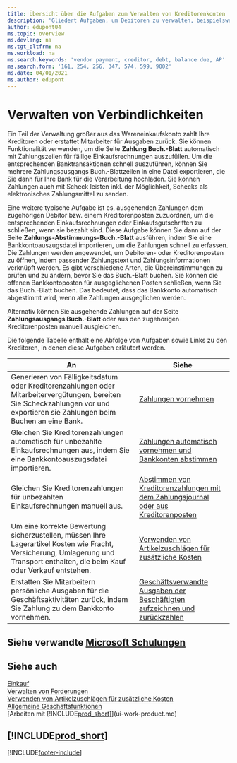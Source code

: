 ```yaml
---
title: Übersicht über die Aufgaben zum Verwalten von Kreditorenkonten
description: 'Gliedert Aufgaben, um Debitoren zu verwalten, beispielsweise zahlende Gläubiger oder ausgehende Zahlungen an Buch-Posten, um Rechnungen oder Gutschriften zu schließen.'
author: edupont04
ms.topic: overview
ms.devlang: na
ms.tgt_pltfrm: na
ms.workload: na
ms.search.keywords: 'vendor payment, creditor, debt, balance due, AP'
ms.search.form: '161, 254, 256, 347, 574, 599, 9002'
ms.date: 04/01/2021
ms.author: edupont
---
```

# <a name="managing-payables" />Verwalten von Verbindlichkeiten

Ein Teil der Verwaltung großer aus das Wareneinkaufskonto zahlt Ihre Kreditoren oder erstattet Mitarbeiter für Ausgaben zurück. Sie können Funktionalität verwenden, um die Seite **Zahlung Buch.-Blatt** automatisch mit Zahlungszeilen für fällige Einkaufsrechnungen auszufüllen. Um die entsprechenden Banktransaktionen schnell auszuführen, können Sie mehrere Zahlungsausgangs Buch.-Blattzeilen in eine Datei exportieren, die Sie dann für Ihre Bank für die Verarbeitung hochladen. Sie können Zahlungen auch mit Scheck leisten inkl. der Möglichkeit, Schecks als elektronisches Zahlungsmittel zu senden.

Eine weitere typische Aufgabe ist es, ausgehenden Zahlungen dem zugehörigen Debitor bzw. einem Kreditorenposten zuzuordnen, um die entsprechenden Einkaufsrechnungen oder Einkaufsgutschriften zu schließen, wenn sie bezahlt sind. Diese Aufgabe können Sie dann auf der Seite **Zahlungs-Abstimmungs-Buch.-Blatt** ausführen, indem Sie eine Bankkontoauszugsdatei importieren, um die Zahlungen schnell zu erfassen. Die Zahlungen werden angewendet, um Debitoren- oder Kreditorenposten zu öffnen, indem passender Zahlungstext und Zahlungsinformationen verknüpft werden. Es gibt verschiedene Arten, die Übereinstimmungen zu prüfen und zu ändern, bevor Sie das Buch.-Blatt buchen. Sie können die offenen Bankkontoposten für ausgeglichenen Posten schließen, wenn Sie das Buch.-Blatt buchen. Das bedeutet, dass das Bankkonto automatisch abgestimmt wird, wenn alle Zahlungen ausgeglichen werden.

Alternativ können Sie ausgehende Zahlungen auf der Seite **Zahlungsausgangs Buch.-Blatt** oder aus den zugehörigen Kreditorenposten manuell ausgleichen.

Die folgende Tabelle enthält eine Abfolge von Aufgaben sowie Links zu den Kreditoren, in denen diese Aufgaben erläutert werden.

| An | Siehe |
| --- | --- |
| Generieren von Fälligkeitsdatum oder Kreditorenzahlungen oder Mitarbeitervergütungen, bereiten Sie Scheckzahlungen vor und exportieren sie Zahlungen beim Buchen an eine Bank. |[Zahlungen vornehmen](payables-make-payments.md) |
| Gleichen Sie Kreditorenzahlungen automatisch für unbezahlte Einkaufsrechnungen aus, indem Sie eine Bankkontoauszugsdatei importieren. |[Zahlungen automatisch vornehmen und Bankkonten abstimmen](receivables-apply-payments-auto-reconcile-bank-accounts.md) |
| Gleichen Sie Kreditorenzahlungen für unbezahlten Einkaufsrechnungen manuell aus. |[Abstimmen von Kreditorenzahlungen mit dem Zahlungsjournal oder aus Kreditorenposten](payables-how-apply-purchase-transactions-manually.md) |
|Um eine korrekte Bewertung sicherzustellen, müssen Ihre Lagerartikel Kosten wie Fracht, Versicherung, Umlagerung und Transport enthalten, die beim Kauf oder Verkauf entstehen.|[Verwenden von Artikelzuschlägen für zusätzliche Kosten](payables-how-assign-item-charges.md)|
|Erstatten Sie Mitarbeitern persönliche Ausgaben für die Geschäftsaktivitäten zurück, indem Sie Zahlung zu dem Bankkonto vornehmen.|[Geschäftsverwandte Ausgaben der Beschäftigten aufzeichnen und zurückzahlen](finance-how-record-reimburse-employee-expenses.md)|

## <a name="see-related-microsoft-trainingtrainingpathsprocess-customer-vendor-payments-dynamics--business-central" />Siehe verwandte [Microsoft Schulungen](/training/paths/process-customer-vendor-payments-dynamics-365-business-central/)

## <a name="see-also" />Siehe auch
[Einkauf](purchasing-manage-purchasing.md)  
[Verwalten von Forderungen](receivables-manage-receivables.md)  
[Verwenden von Artikelzuschlägen für zusätzliche Kosten](payables-how-assign-item-charges.md)  
[Allgemeine Geschäftsfunktionen](ui-across-business-areas.md)  
[Arbeiten mit [!INCLUDE[prod_short](includes/prod_short.md)]](ui-work-product.md)

## <a name="includeprodshortincludesfreetrialmdmd" />[!INCLUDE[prod_short](includes/free_trial_md.md)]


[!INCLUDE[footer-include](includes/footer-banner.md)]
